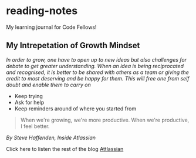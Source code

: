 # reading-notes
My learning journal for Code Fellows!

## My Intrepetation of Growth Mindset

*In order to grow, one have to open up to new ideas but also challenges for debate to get greater understanding. When an idea is being reciprocated and recognised, it is better to be shared with others as a team or giving the credit to most deserving and be happy for them. This will free one from self doubt and enable them to carry on*

- Keep trying
- Ask for help
- Keep reminders around of where you started from

>When we're growing, we're more productive. When we're productive, I feel better.

*By Steve Haffenden, Inside Atlassian*

Click here to listen the rest of the blog [Attlassian](https://www.atlassian.com/blog/inside-atlassian/growth-mindset)
